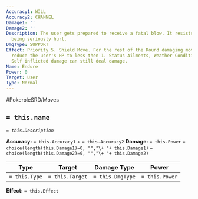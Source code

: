```yaml
---
Accuracy1: WILL
Accuracy2: CHANNEL
Damage1: ''
Damage2: ''
Description: The user gets prepared to receive a fatal blow. It resists the pain despite
  being seriously hurt.
DmgType: SUPPORT
Effect: Priority 5. Shield Move. For the rest of the Round damaging moves can not
  reduce the user's HP to less then 1. Status Ailments, Weather Conditions, Recoil,
  Self inflicted damage can still deal damage.
Name: Endure
Power: 0
Target: User
Type: Normal
---
```


#PokeroleSRD/Moves

## `= this.name` 
*`= this.Description`*

**Accuracy:** `= this.Accuracy1` + `= this.Accuracy2`
**Damage:** `= this.Power` `= choice(length(this.Damage1)=0, "","\+ "+ this.Damage1)` `= choice(length(this.Damage2)=0, "","\+ "+ this.Damage2)`

| Type          | Target          | Damage Type          | Power          |
| ------------- | --------------- | ---------------- | -------------- |
| `= this.Type` | `= this.Target` | `= this.DmgType` | `= this.Power` | 

**Effect:** `= this.Effect`